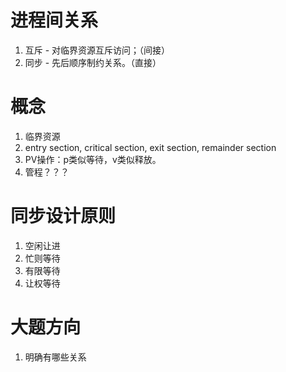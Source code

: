 # 进程间关系
1. 互斥 - 对临界资源互斥访问；（间接）
2. 同步 - 先后顺序制约关系。（直接）

# 概念
1. 临界资源
2. entry section, critical section, exit section, remainder section
3. PV操作：p类似等待，v类似释放。
4. 管程？？？


# 同步设计原则
1. 空闲让进
2. 忙则等待
3. 有限等待
4. 让权等待

# 大题方向
1. 明确有哪些关系